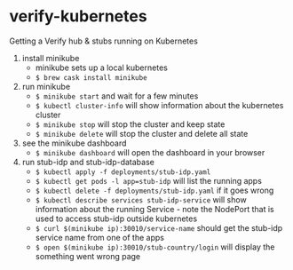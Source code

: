 # verify-kubernetes
Getting a Verify hub &amp; stubs running on Kubernetes 

1. install minikube
    - minikube sets up a local kubernetes
    - `$ brew cask install minikube`
2. run minikube
    - `$ minikube start` and wait for a few minutes
    - `$ kubectl cluster-info` will show information about the kubernetes cluster 
    - `$ minikube stop` will stop the cluster and keep state
    - `$ minikube delete` will stop the cluster and delete all state
3. see the minikube dashboard
    - `$ minikube dashboard` will open the dashboard in your browser
4. run stub-idp and stub-idp-database
    - `$ kubectl apply -f deployments/stub-idp.yaml`
    - `$ kubectl get pods -l app=stub-idp` will list the running apps
    - `$ kubectl delete -f deployments/stub-idp.yaml` if it goes wrong 
    - `$ kubectl describe services stub-idp-service` will show information about the running Service - note the NodePort that is used to access stub-idp outside kubernetes
    - `$ curl $(minikube ip):30010/service-name` should get the stub-idp service name from one of the apps
    - `$ open $(minikube ip):30010/stub-country/login` will display the something went wrong page
    
   
    

